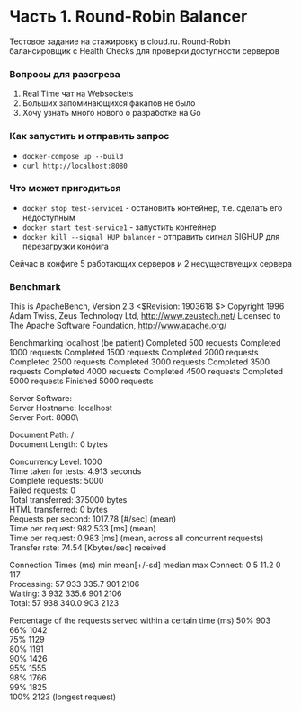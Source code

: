 # Часть 1. Round-Robin Balancer

Тестовое задание на стажировку в cloud.ru. Round-Robin балансировщик с Health Checks для проверки доступности серверов

### Вопросы для разогрева

1. Real Time чат на Websockets
2. Больших запоминающихся факапов не было
3. Хочу узнать много нового о разработке на Go

### Как запустить и отправить запрос
- `docker-compose up --build`
- `curl http://localhost:8080`

### Что может пригодиться
- `docker stop test-service1` - остановить контейнер, т.е. сделать его недоступным
- `docker start test-service1` - запустить контейнер
- `docker kill --signal HUP balancer` - отправить сигнал SIGHUP для перезагрузки конфига 

Сейчас в конфиге 5 работающих серверов и 2 несуществуещих сервера

### Benchmark

This is ApacheBench, Version 2.3 <$Revision: 1903618 $>
Copyright 1996 Adam Twiss, Zeus Technology Ltd, http://www.zeustech.net/
Licensed to The Apache Software Foundation, http://www.apache.org/

Benchmarking localhost (be patient)
Completed 500 requests
Completed 1000 requests
Completed 1500 requests
Completed 2000 requests
Completed 2500 requests
Completed 3000 requests
Completed 3500 requests
Completed 4000 requests
Completed 4500 requests
Completed 5000 requests
Finished 5000 requests


Server Software:\
Server Hostname:        localhost\
Server Port:            8080\

Document Path:          /\
Document Length:        0 bytes

Concurrency Level:      1000\
Time taken for tests:   4.913 seconds\
Complete requests:      5000\
Failed requests:        0\
Total transferred:      375000 bytes\
HTML transferred:       0 bytes\
Requests per second:    1017.78 [#/sec] (mean)\
Time per request:       982.533 [ms] (mean)\
Time per request:       0.983 [ms] (mean, across all concurrent requests)\
Transfer rate:          74.54 [Kbytes/sec] received

Connection Times (ms)
min  mean[+/-sd] median   max
Connect:        0    5  11.2      0     117\
Processing:    57  933 335.7    901    2106\
Waiting:        3  932 335.6    901    2106\
Total:         57  938 340.0    903    2123

Percentage of the requests served within a certain time (ms)
50%    903\
66%   1042\
75%   1129\
80%   1191\
90%   1426\
95%   1555\
98%   1766\
99%   1825\
100%   2123 (longest request)
